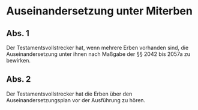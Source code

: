 # Auseinandersetzung unter Miterben



## Abs. 1

 Der Testamentsvollstrecker hat, wenn mehrere Erben vorhanden sind, die Auseinandersetzung unter ihnen nach Maßgabe der §§ 2042 bis 2057a zu bewirken.

## Abs. 2

 Der Testamentsvollstrecker hat die Erben über den Auseinandersetzungsplan vor der Ausführung zu hören. 

